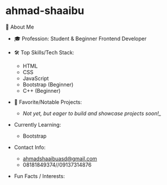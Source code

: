 # ahmad-shaaibu

👋 About Me

- 🎓 Profession: Student & Beginner Frontend Developer
   
- 🛠️ Top Skills/Tech Stack:  
  - HTML  
  - CSS  
  - JavaScript  
  - Bootstrap (Beginner)
  - C++ (Beginner)
    
- 🚀 Favorite/Notable Projects:  
   - *Not yet, but eager to build and showcase projects soon!_*

- Currently Learning:
  - Bootstrap
   
-  Contact Info:
   - ahmadshaaibuasd@gmail.com  
   - 08181849374//09137314876
 

-  Fun Facts / Interests:
